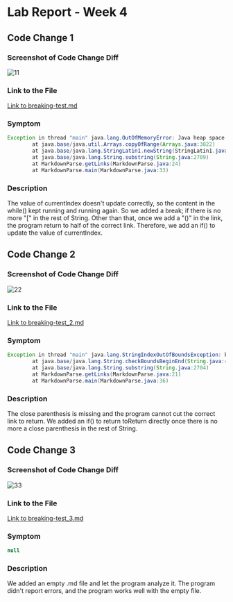 # Lab Report - Week 4

## Code Change 1
### Screenshot of Code Change Diff
![11](/cse15l-lab-reports/pics/labreport_week4/11.png)
### Link to the File
[Link to breaking-test.md](https://github.com/c1peng/markdown-parse/blob/main/breaking-test.md)
### Symptom
```Java
Exception in thread "main" java.lang.OutOfMemoryError: Java heap space
        at java.base/java.util.Arrays.copyOfRange(Arrays.java:3822)
        at java.base/java.lang.StringLatin1.newString(StringLatin1.java:769)
        at java.base/java.lang.String.substring(String.java:2709)
        at MarkdownParse.getLinks(MarkdownParse.java:24)
        at MarkdownParse.main(MarkdownParse.java:33)
```
### Description
The value of currentIndex doesn't update correctly, so the content in the while() kept running and running again. So we added a break; if there is no more "[" in the rest of String. Other than that, once we add a "()" in the link, the program return to half of the correct link. Therefore, we add an if() to update the value of currentIndex. 


## Code Change 2
### Screenshot of Code Change Diff
![22](/cse15l-lab-reports/pics/labreport_week4/22.png)
### Link to the File
[Link to breaking-test_2.md](https://github.com/c1peng/markdown-parse/blob/main/breaking-test_2.md)
### Symptom
```Java
Exception in thread "main" java.lang.StringIndexOutOfBoundsException: begin -2, end -1, length 24
        at java.base/java.lang.String.checkBoundsBeginEnd(String.java:4601)
        at java.base/java.lang.String.substring(String.java:2704)
        at MarkdownParse.getLinks(MarkdownParse.java:21)
        at MarkdownParse.main(MarkdownParse.java:36)
```
### Description
The close parenthesis is missing and the program cannot cut the correct link to return. We added an if() to return toReturn directly once there is no more a close parenthesis in the rest of String. 


## Code Change 3
### Screenshot of Code Change Diff
![33](/cse15l-lab-reports/pics/labreport_week4/33.png)
### Link to the File
[Link to breaking-test_3.md](https://github.com/c1peng/markdown-parse/blob/main/breaking-test_3.md)
### Symptom
```Java
null
```
### Description
We added an empty .md file and let the program analyze it. The program didn't report errors, and the program works well with the empty file. 